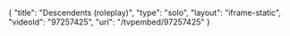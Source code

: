 {
    "title": "Descendents (roleplay)",
    "type": "solo",
    "layout": "iframe-static",
    "videoId": "97257425",
    "url": "\/tvpembed\/97257425"
}
